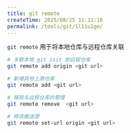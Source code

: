 ```yaml
---
title: git remote
createTime: 2025/08/25 11:11:16
permalink: /tools/git/1l11u1ge/
---
```

`git remote` 用于将本地仓库与远程仓库关联

```bash
# 关联本地 git init 到远程仓库
git remote add origin <git url>

# 新增其他上游仓库
git remote add <git url>

# 移除与远程仓库的管理
git remote remove  <git url>

# 修改推送源
git remote set-url origin <git url>

```
